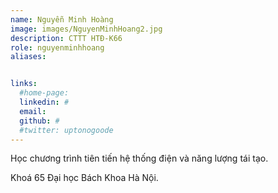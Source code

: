 ```yaml
---
name: Nguyễn Minh Hoàng
image: images/NguyenMinhHoang2.jpg
description: CTTT HTĐ-K66
role: nguyenminhhoang
aliases:


links:
  #home-page: 
  linkedin: #
  email: 
  github: #
  #twitter: uptonogoode
---
```


Học chương trình tiên tiến hệ thống điện và năng lượng tái tạo.

Khoá 65 Đại học Bách Khoa Hà Nội.
